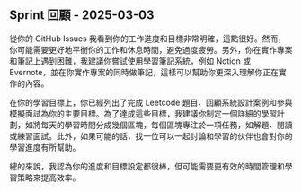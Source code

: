 ## Sprint 回顧 - 2025-03-03

從你的 GitHub Issues 我看到你的工作進度和目標非常明確，這點很好。然而，你可能需要更好地平衡你的工作和休息時間，避免過度疲勞。另外，你在實作專案和筆記上遇到困難，我建議你嘗試使用學習筆記系統，例如 Notion 或 Evernote，並在你實作專案的同時做筆記，這樣可以幫助你更深入理解你正在實作的內容。

在你的學習目標上，你已經列出了完成 Leetcode 題目、回顧系統設計案例和參與模擬面試為你的主要目標。為了達成這些目標，我建議你制定一個詳細的學習計劃，如將每天的學習時間分成幾個區塊，每個區塊專注於一項任務，如解題、閱讀或練習面試。此外，如果可能的話，找一位可以一起討論和學習的伙伴也會對你的學習進度有所幫助。

總的來說，我認為你的進度和目標設定都很棒，但可能需要更有效的時間管理和學習策略來提高效率。
